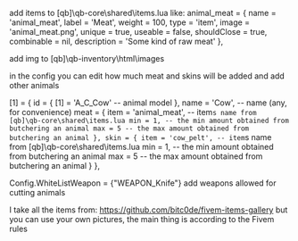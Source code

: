 add items to [qb]\qb-core\shared\items.lua
like:
animal_meat                = { name = 'animal_meat', label = 'Meat', weight = 100, type = 'item', image = 'animal_meat.png', unique = true, useable = false, shouldClose = true, combinable = nil, description = 'Some kind of raw meat' },

add img to [qb]\qb-inventory\html\images

in the config you can edit how much meat and skins will be added
and add other animals

[1] = {
        id = {
            [1] = 'A_C_Cow' -- animal model
        },
        name = 'Cow', -- name (any, for convenience)
        meat = {
            item = 'animal_meat', -- item`s name from [qb]\qb-core\shared\items.lua
            min = 1, -- the min amount obtained from butchering an animal
            max = 5 -- the max amount obtained from butchering an animal
        },
        skin = {
            item = 'cow_pelt', -- item`s name from [qb]\qb-core\shared\items.lua
            min = 1, -- the min amount obtained from butchering an animal
            max = 5 -- the max amount obtained from butchering an animal
        }
    },

Config.WhiteListWeapon = {"WEAPON_Knife"} add weapons allowed for cutting animals

I take all the items from: 
 https://github.com/bitc0de/fivem-items-gallery
 but you can use your own pictures, the main thing is according to the Fivem rules
